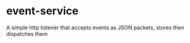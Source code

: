 # event-service
A simple http listener that accepts events as JSON packets, stores then dispatches them
